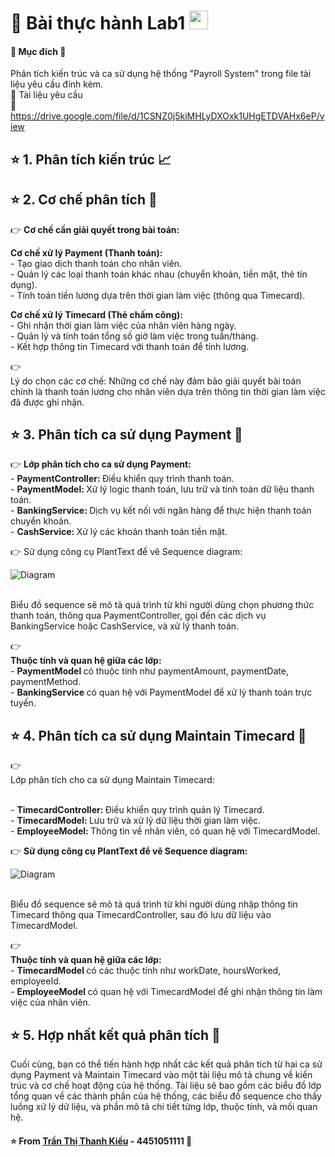 
# 🐳 Bài thực hành Lab1 <img src="https://media.giphy.com/media/fYSnHlufseco8Fh93Z/giphy.gif" width="30">
#### 📖 Mục đích 📝
Phân tích kiến trúc và ca sử dụng hệ thống "Payroll System" trong file tài liệu yêu cầu đính kèm.
</br>📑 Tài liệu yêu cầu
</br>📎 https://drive.google.com/file/d/1CSNZ0j5kiMHLyDXOxk1UHgETDVAHx6eP/view 

## ⭐️ 1. Phân tích kiến trúc 📈


## ⭐️ 2. Cơ chế phân tích 🔬

👉 <b> Cơ chế cần giải quyết trong bài toán: </b>

<b> Cơ chế xử lý Payment (Thanh toán): </b>
</br> - Tạo giao dịch thanh toán cho nhân viên.
</br> - Quản lý các loại thanh toán khác nhau (chuyển khoản, tiền mặt, thẻ tín dụng).
</br> - Tính toán tiền lương dựa trên thời gian làm việc (thông qua Timecard).

<b> Cơ chế xử lý Timecard (Thẻ chấm công): </b>
</br> - Ghi nhận thời gian làm việc của nhân viên hàng ngày.
</br> - Quản lý và tính toán tổng số giờ làm việc trong tuần/tháng.
</br> - Kết hợp thông tin Timecard với thanh toán để tính lương.

👉 </br> Lý do chọn các cơ chế: </b>
Những cơ chế này đảm bảo giải quyết bài toán chính là thanh toán lương cho nhân viên dựa trên thông tin thời gian làm việc đã được ghi nhận.

## ⭐️ 3. Phân tích ca sử dụng Payment 📑
👉 <b> Lớp phân tích cho ca sử dụng Payment: </b>
</br> - <b> PaymentController: </b> Điều khiển quy trình thanh toán.
</br> - <b> PaymentModel: </b> Xử lý logic thanh toán, lưu trữ và tính toán dữ liệu thanh toán.
</br> - <b> BankingService: </b> Dịch vụ kết nối với ngân hàng để thực hiện thanh toán chuyển khoản.
</br> - <b> CashService: </b> Xử lý các khoản thanh toán tiền mặt.

👉 Sử dụng công cụ PlantText để vẽ Sequence diagram:

![Diagram]()

</br> Biểu đồ sequence sẽ mô tả quá trình từ khi người dùng chọn phương thức thanh toán, thông qua PaymentController, gọi đến các dịch vụ BankingService hoặc CashService, và xử lý thanh toán.

👉 </br> <b>Thuộc tính và quan hệ giữa các lớp:</b>
</br> - <b> PaymentModel </b> có thuộc tính như paymentAmount, paymentDate, paymentMethod.
</br> - <b> BankingService </b> có quan hệ với PaymentModel để xử lý thanh toán trực tuyến.

## ⭐️ 4. Phân tích ca sử dụng Maintain Timecard 📇

👉 </br> Lớp phân tích cho ca sử dụng Maintain Timecard:

</br> - <b> TimecardController: </b> Điều khiển quy trình quản lý Timecard.
</br> - <b> TimecardModel: </b> Lưu trữ và xử lý dữ liệu thời gian làm việc.
</br> - <b> EmployeeModel: </b> Thông tin về nhân viên, có quan hệ với TimecardModel.

👉 <b> Sử dụng công cụ PlantText để vẽ Sequence diagram: </b>

![Diagram]()

</br> Biểu đồ sequence sẽ mô tả quá trình từ khi người dùng nhập thông tin Timecard thông qua TimecardController, sau đó lưu dữ liệu vào TimecardModel.

👉 </br> <b> Thuộc tính và quan hệ giữa các lớp: </b>
</br> - <b> TimecardModel </b> có các thuộc tính như workDate, hoursWorked, employeeId.
</br> - <b> EmployeeModel </b> có quan hệ với TimecardModel để ghi nhận thông tin làm việc của nhân viên.

## ⭐️ 5. Hợp nhất kết quả phân tích 📁

Cuối cùng, bạn có thể tiến hành hợp nhất các kết quả phân tích từ hai ca sử dụng Payment và Maintain Timecard vào một tài liệu mô tả chung về kiến trúc và cơ chế hoạt động của hệ thống. Tài liệu sẽ bao gồm các biểu đồ lớp tổng quan về các thành phần của hệ thống, các biểu đồ sequence cho thấy luồng xử lý dữ liệu, và phần mô tả chi tiết từng lớp, thuộc tính, và mối quan hệ.

#### ⭐️ From [Trần Thị Thanh Kiều](https://github.com/tukieef-nah) - 4451051111 💙
